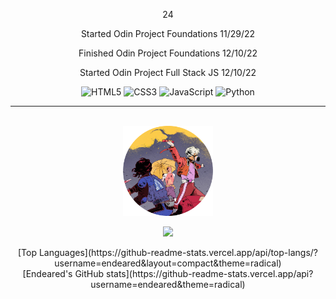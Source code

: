 <p align="center">
    24
</p>

<div align="center">
    
<p>Started Odin Project Foundations 11/29/22</p>
<p>Finished Odin Project Foundations 12/10/22</p>
<p>Started Odin Project Full Stack JS 12/10/22</p>

![HTML5](https://img.shields.io/badge/html5-%23E34F26.svg?style=for-the-badge&logo=html5&logoColor=white)
![CSS3](https://img.shields.io/badge/css3-%231572B6.svg?style=for-the-badge&logo=css3&logoColor=white)
![JavaScript](https://img.shields.io/badge/javascript-%23323330.svg?style=for-the-badge&logo=javascript&logoColor=%23F7DF1E)
![Python](https://img.shields.io/badge/python-3670A0?style=for-the-badge&logo=python&logoColor=ffdd54)

</div>

---

</br>

<div align="center">
    <img style="width:15vw;" src="endeared.png">
</div>

<div align="center">

![](https://komarev.com/ghpvc/?username=Endeared&color=FF0000&label=Profile+visits:&style=flat)

</div>

<div align="center">
[Top Languages](https://github-readme-stats.vercel.app/api/top-langs/?username=endeared&layout=compact&theme=radical)
</div>

<!-- ![Endeared's Languages](https://github-readme-stats-lzsn.vercel.app/api/top-langs?username=Endeared&show_icons=true&locale=en&layout=compact&theme=radical) -->
<!-- ![Endeared's GitHub stats](https://github-readme-stats-lzsn.vercel.app/api?username=Endeared&show_icons=true&theme=radical) -->

<div align="center">
[Endeared's GitHub stats](https://github-readme-stats.vercel.app/api?username=endeared&theme=radical)
</div>



